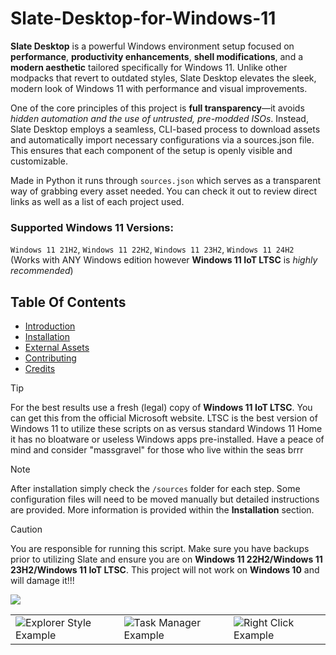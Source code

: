 # Slate-Desktop-for-Windows-11

**Slate Desktop** is a powerful Windows environment setup focused on **performance**, **productivity enhancements**, **shell modifications**, and a **modern aesthetic** tailored specifically for Windows 11. Unlike other modpacks that revert to outdated styles, Slate Desktop elevates the sleek, modern look of Windows 11 with performance and visual improvements.

One of the core principles of this project is **full transparency**—it avoids *hidden automation and the use of untrusted, pre-modded ISOs*. Instead, Slate Desktop employs a seamless, CLI-based process to download assets and automatically import necessary configurations via a sources.json file. This ensures that each component of the setup is openly visible and customizable.

Made in Python it runs through `sources.json` which serves as a transparent way of grabbing every asset needed. You can check it out <a href="https://github.com/QuiteAFancyEmerald/Slate-Desktop-for-Windows-11/blob/main/sources.json"></a> to review direct links as well as a list of each project used.

### Supported Windows 11 Versions: 
`Windows 11 21H2`, `Windows 11 22H2`, `Windows 11 23H2`, `Windows 11 24H2` (Works with ANY Windows edition however **Windows 11 IoT LTSC** is *highly recommended*)

## Table Of Contents

* [Introduction](#introduction)
* [Installation](#installation)
* [External Assets](#external-assets)
* [Contributing](#contributing)
* [Credits](#credits)

> [!TIP]
> For the best results use a fresh (legal) copy of **Windows 11 IoT LTSC**. You can get this from the official Microsoft website. LTSC is the best version of Windows 11 to utilize these scripts on as versus standard Windows 11 Home it has no bloatware or useless Windows apps pre-installed. Have a peace of mind and consider "massgravel" for those who live within the seas brrr

> [!NOTE]
> After installation simply check the `/sources` folder for each step. Some configuration files will need to be moved manually but detailed instructions are provided. More information is provided within the **Installation** section. 

> [!CAUTION]
> You are responsible for running this script. Make sure you have backups prior to utilizing Slate and ensure you are on **Windows 11 22H2/Windows 11 23H2/Windows 11 IoT LTSC**. This project will not work on **Windows 10** and will damage it!!!

<img src="https://raw.githubusercontent.com/QuiteAFancyEmerald/Slate-for-Windows-11/main/img/preview.png"></img>

<table>
  <tr>
    <td>
      <img src="https://raw.githubusercontent.com/QuiteAFancyEmerald/Slate-for-Windows-11/main/img/style-example.png" alt="Explorer Style Example" />
    </td>
    <td>
      <img src="https://raw.githubusercontent.com/QuiteAFancyEmerald/Slate-for-Windows-11/main/img/task-manager.png" alt="Task Manager Example" />
    </td>
    <td>
      <img src="https://raw.githubusercontent.com/QuiteAFancyEmerald/Slate-for-Windows-11/main/img/rightclick.png" alt="Right Click Example" />
    </td>
  </tr>
</table>